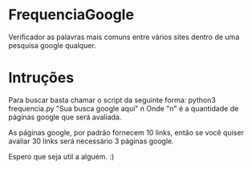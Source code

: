 # FrequenciaGoogle
Verificador as palavras mais comuns entre vários sites dentro de uma pesquisa google qualquer.

# Intruções
Para buscar basta chamar o script da seguinte forma:
	python3 frequencia.py "Sua busca google aqui" n
Onde "n" é a quantidade de páginas google que será avaliada.

As páginas google, por padrão fornecem 10 links, então se você quiser avaliar 30 links será necessário 3 páginas google.

Espero que seja util a alguém.
:)

